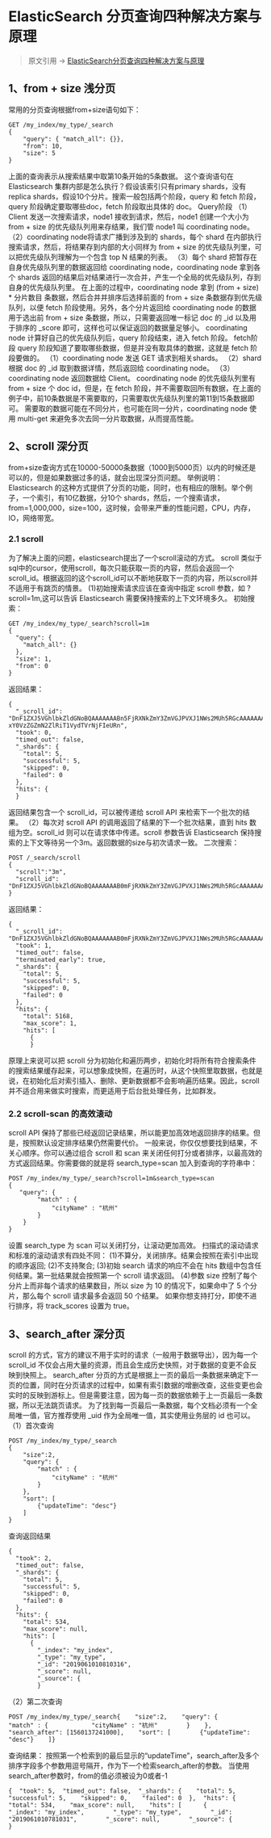 # ElasticSearch 分页查询四种解决方案与原理

> 原文引用 -> [ElasticSearch分页查询四种解决方案与原理](https://blog.csdn.net/ztchun/article/details/91406928)

## 1、from + size 浅分页
常用的分页查询根据from+size语句如下：
```shell
GET /my_index/my_type/_search
{
    "query": { "match_all": {}},
    "from": 10,
    "size": 5
}
```
上面的查询表示从搜索结果中取第10条开始的5条数据。
这个查询语句在 Elasticsearch 集群内部是怎么执行？假设该索引只有primary shards，没有 replica shards，假设10个分片。搜索一般包括两个阶段，query 和 fetch 阶段，query 阶段确定要取哪些doc，fetch 阶段取出具体的 doc。
Query阶段
（1） Client 发送一次搜索请求，node1 接收到请求，然后，node1 创建一个大小为 from + size 的优先级队列用来存结果，我们管 node1 叫 coordinating node。
（2）coordinating node将请求广播到涉及到的 shards，每个 shard 在内部执行搜索请求，然后，将结果存到内部的大小同样为 from + size 的优先级队列里，可以把优先级队列理解为一个包含 top N 结果的列表。
（3）每个 shard 把暂存在自身优先级队列里的数据返回给 coordinating node，coordinating node 拿到各个 shards 返回的结果后对结果进行一次合并，产生一个全局的优先级队列，存到自身的优先级队列里。
在上面的过程中，coordinating node 拿到 (from + size) * 分片数目 条数据，然后合并并排序后选择前面的 from + size 条数据存到优先级队列，以便 fetch 阶段使用。另外，各个分片返回给 coordinating node 的数据用于选出前 from + size 条数据，所以，只需要返回唯一标记 doc 的 _id 以及用于排序的 _score 即可，这样也可以保证返回的数据量足够小。
coordinating node 计算好自己的优先级队列后，query 阶段结束，进入 fetch 阶段。
fetch阶段
query 阶段知道了要取哪些数据，但是并没有取具体的数据，这就是 fetch 阶段要做的。
（1）coordinating node 发送 GET 请求到相关shards。
（2）shard 根据 doc 的 _id 取到数据详情，然后返回给 coordinating node。
（3）coordinating node 返回数据给 Client。
coordinating node 的优先级队列里有 from + size 个 doc id，但是，在 fetch 阶段，并不需要取回所有数据，在上面的例子中，前10条数据是不需要取的，只需要取优先级队列里的第11到15条数据即可。
需要取的数据可能在不同分片，也可能在同一分片，coordinating node 使用 multi-get 来避免多次去同一分片取数据，从而提高性能。
## 2、scroll 深分页
from+size查询方式在10000-50000条数据（1000到5000页）以内的时候还是可以的，但是如果数据过多的话，就会出现深分页问题。
举例说明：
Elasticsearch 的这种方式提供了分页的功能，同时，也有相应的限制。举个例子，一个索引，有10亿数据，分10个 shards，然后，一个搜索请求，from=1,000,000，size=100，这时候，会带来严重的性能问题，CPU，内存，IO，网络带宽。
### 2.1 scroll
为了解决上面的问题，elasticsearch提出了一个scroll滚动的方式。
scroll 类似于sql中的cursor，使用scroll，每次只能获取一页的内容，然后会返回一个scroll_id。根据返回的这个scroll_id可以不断地获取下一页的内容，所以scroll并不适用于有跳页的情景。
(1)初始搜索请求应该在查询中指定 scroll 参数，如 ?scroll=1m,这可以告诉 Elasticsearch 需要保持搜索的上下文环境多久。
初始搜索：
```shell
GET /my_index/my_type/_search?scroll=1m
{
  "query": {
    "match_all": {}
  },
  "size": 1,
  "from": 0
}
```
返回结果：
```shell
{
  "_scroll_id": "DnF1ZXJ5VGhlbkZldGNoBQAAAAAAABn5FjRXNkZmY3ZmVGJPVXJ1NWs2MUh5RGcAAAAAAAAZ_BY0VzZGZmN2ZlRiT1VydTVrNjFIeURnAAAAAAAAGfgWNFc2RmZjdmZUYk9VcnU1azYxSHlEZwAAAAAAABn6FjRXNkZmY3ZmVGJPVXJ1NWs2MUh5RGcAAAAAAAAZ-xY0VzZGZmN2ZlRiT1VydTVrNjFIeURn",
  "took": 0,
  "timed_out": false,
  "_shards": {
    "total": 5,
    "successful": 5,
    "skipped": 0,
    "failed": 0
  },
  "hits": {
  }
```
返回结果包含一个 scroll_id，可以被传递给 scroll API 来检索下一个批次的结果。
（2）每次对 scroll API 的调用返回了结果的下一个批次结果，直到 hits 数组为空。scroll_id 则可以在请求体中传递。scroll 参数告诉 Elasticsearch 保持搜索的上下文等待另一个3m。返回数据的size与初次请求一致。
二次搜索：
```shell
POST /_search/scroll
{
  "scroll":"3m",
  "scroll_id": "DnF1ZXJ5VGhlbkZldGNoBQAAAAAAAB0mFjRXNkZmY3ZmVGJPVXJ1NWs2MUh5RGcAAAAAAAAdKBY0VzZGZmN2ZlRiT1VydTVrNjFIeURnAAAAAAAAHScWNFc2RmZjdmZUYk9VcnU1azYxSHlEZwAAAAAAAB0qFjRXNkZmY3ZmVGJPVXJ1NWs2MUh5RGcAAAAAAAAdKRY0VzZGZmN2ZlRiT1VydTVrNjFIeURn"
}
```
返回结果：
```shell
{
  "_scroll_id": "DnF1ZXJ5VGhlbkZldGNoBQAAAAAAAB0mFjRXNkZmY3ZmVGJPVXJ1NWs2MUh5RGcAAAAAAAAdKBY0VzZGZmN2ZlRiT1VydTVrNjFIeURnAAAAAAAAHScWNFc2RmZjdmZUYk9VcnU1azYxSHlEZwAAAAAAAB0qFjRXNkZmY3ZmVGJPVXJ1NWs2MUh5RGcAAAAAAAAdKRY0VzZGZmN2ZlRiT1VydTVrNjFIeURn",
  "took": 1,
  "timed_out": false,
  "terminated_early": true,
  "_shards": {
    "total": 5,
    "successful": 5,
    "skipped": 0,
    "failed": 0
  },
  "hits": {
    "total": 5168,
    "max_score": 1,
    "hits": [
      {
      }
```
原理上来说可以把 scroll 分为初始化和遍历两步，初始化时将所有符合搜索条件的搜索结果缓存起来，可以想象成快照，在遍历时，从这个快照里取数据，也就是说，在初始化后对索引插入、删除、更新数据都不会影响遍历结果。因此，scroll 并不适合用来做实时搜索，而更适用于后台批处理任务，比如群发。
### 2.2 scroll-scan 的高效滚动
scroll API 保持了那些已经返回记录结果，所以能更加高效地返回排序的结果。但是，按照默认设定排序结果仍然需要代价。
一般来说，你仅仅想要找到结果，不关心顺序。你可以通过组合 scroll 和 scan 来关闭任何打分或者排序，以最高效的方式返回结果。你需要做的就是将 search_type=scan 加入到查询的字符串中：
```shell
POST /my_index/my_type/_search?scroll=1m&search_type=scan
{
   "query": {
        "match" : {
            "cityName" : "杭州"
        }
    }
}
```
设置 search_type 为 scan 可以关闭打分，让滚动更加高效。
扫描式的滚动请求和标准的滚动请求有四处不同：
(1)不算分，关闭排序。结果会按照在索引中出现的顺序返回;
(2)不支持聚合;
(3)初始 search 请求的响应不会在 hits 数组中包含任何结果。第一批结果就会按照第一个 scroll 请求返回。
(4)参数 size 控制了每个分片上而非每个请求的结果数目，所以 size 为 10 的情况下，如果命中了 5 个分片，那么每个 scroll 请求最多会返回 50 个结果。
如果你想支持打分，即使不进行排序，将 track_scores 设置为 true。
## 3、search_after 深分页
scroll 的方式，官方的建议不用于实时的请求（一般用于数据导出），因为每一个scroll_id 不仅会占用大量的资源，而且会生成历史快照，对于数据的变更不会反映到快照上。
search_after 分页的方式是根据上一页的最后一条数据来确定下一页的位置，同时在分页请求的过程中，如果有索引数据的增删改查，这些变更也会实时的反映到游标上。但是需要注意，因为每一页的数据依赖于上一页最后一条数据，所以无法跳页请求。
为了找到每一页最后一条数据，每个文档必须有一个全局唯一值，官方推荐使用 _uid 作为全局唯一值，其实使用业务层的 id 也可以。
（1）首次查询
```shell
POST /my_index/my_type/_search
{
    "size":2,
    "query": {
        "match" : {
            "cityName" : "杭州"
        }
    },
    "sort": [
        {"updateTime": "desc"}
    ]
}
```
查询返回结果
```shell
{
  "took": 2,
  "timed_out": false,
  "_shards": {
    "total": 5,
    "successful": 5,
    "skipped": 0,
    "failed": 0
  },
  "hits": {
    "total": 534,
    "max_score": null,
    "hits": [
      {
        "_index": "my_index",
        "_type": "my_type",
        "_id": "2019061010810316",
        "_score": null,
        "_source": {
        }
```
（2）第二次查询
```shell
POST /my_index/my_type/_search{    "size":2,    "query": {        "match" : {            "cityName" : "杭州"        }    },    "search_after": [1560137241000],    "sort": [        {"updateTime": "desc"}    ]}
```
查询结果：
按照第一个检索到的最后显示的“updateTime”，search_after及多个排序字段多个参数用逗号隔开，作为下一个检索search_after的参数。
当使用search_after参数时，from的值必须被设为0或者-1
```shell
{  "took": 5,  "timed_out": false,  "_shards": {    "total": 5,    "successful": 5,    "skipped": 0,    "failed": 0  },  "hits": {    "total": 534,    "max_score": null,    "hits": [      {        "_index": "my_index",        "_type": "my_type",        "_id": "2019061010781031",        "_score": null,        "_source": {        }
```
